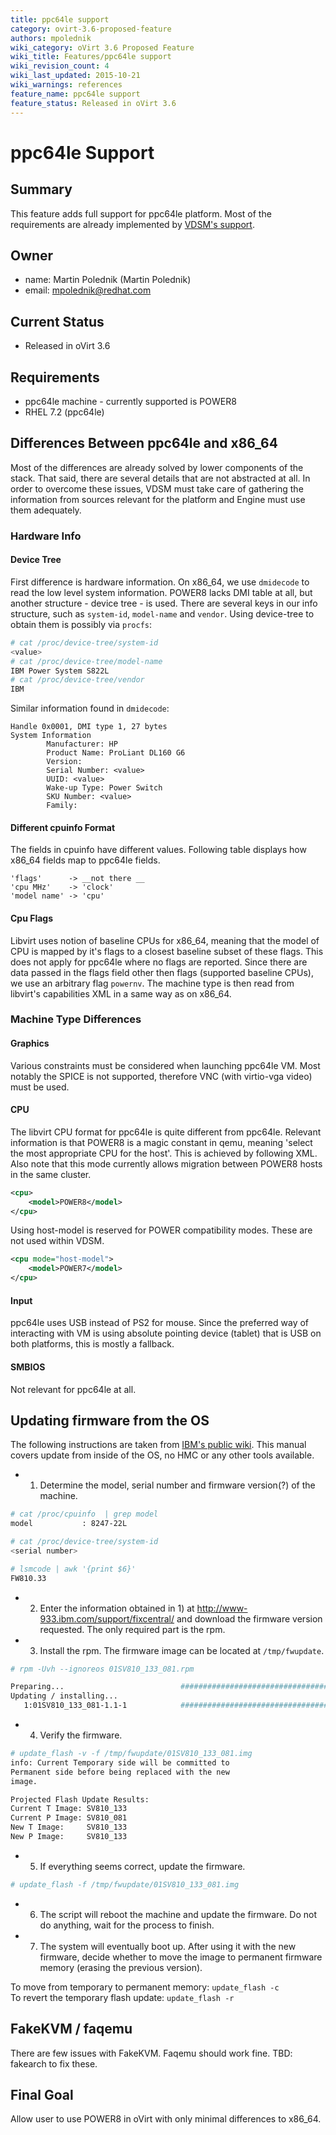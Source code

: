 ```yaml
---
title: ppc64le support
category: ovirt-3.6-proposed-feature
authors: mpolednik
wiki_category: oVirt 3.6 Proposed Feature
wiki_title: Features/ppc64le support
wiki_revision_count: 4
wiki_last_updated: 2015-10-21
wiki_warnings: references
feature_name: ppc64le support
feature_status: Released in oVirt 3.6
---
```


# ppc64le Support

## Summary

This feature adds full support for ppc64le platform. Most of the requirements are already implemented by [VDSM's support](/develop/release-management/features/vdsm/for-ppc64/).

## Owner

*   name: Martin Polednik (Martin Polednik)
*   email: <mpolednik@redhat.com>

## Current Status

*   Released in oVirt 3.6

## Requirements

*   ppc64le machine - currently supported is POWER8
*   RHEL 7.2 (ppc64le)

## Differences Between ppc64le and x86_64

Most of the differences are already solved by lower components of the stack. That said, there are several details that are not abstracted at all. In order to overcome these issues, VDSM must take care of gathering the information from sources relevant for the platform and Engine must use them adequately.

### Hardware Info

#### Device Tree

First difference is hardware information. On x86_64, we use `dmidecode` to read the low level system information. POWER8 lacks DMI table at all, but another structure - device tree - is used. There are several keys in our info structure, such as `system-id`, `model-name` and `vendor`. Using device-tree to obtain them is possibly via `procfs`:

```bash
# cat /proc/device-tree/system-id
<value>
# cat /proc/device-tree/model-name
IBM Power System S822L
# cat /proc/device-tree/vendor
IBM
````

Similar information found in `dmidecode`:

````
Handle 0x0001, DMI type 1, 27 bytes
System Information
        Manufacturer: HP
        Product Name: ProLiant DL160 G6
        Version:
        Serial Number: <value>
        UUID: <value>
        Wake-up Type: Power Switch
        SKU Number: <value>
        Family:
````

#### Different cpuinfo Format

The fields in cpuinfo have different values. Following table displays how x86_64 fields map to ppc64le fields.

````
'flags'      -> __not there __
'cpu MHz'    -> 'clock'
'model name' -> 'cpu'
````

#### Cpu Flags

Libvirt uses notion of baseline CPUs for x86_64, meaning that the model of CPU is mapped by it's flags to a closest baseline subset of these flags. This does not apply for ppc64le where no flags are reported. Since there are data passed in the flags field other then flags (supported baseline CPUs), we use an arbitrary flag `powernv`. The machine type is then read from libvirt's capabilities XML in a same way as on x86_64.

### Machine Type Differences

#### Graphics

Various constraints must be considered when launching ppc64le VM. Most notably the SPICE is not supported, therefore VNC (with virtio-vga video) must be used.

#### CPU

The libvirt CPU format for ppc64le is quite different from ppc64le. Relevant information is that POWER8 is a magic constant in qemu, meaning 'select the most appropriate CPU for the host'. This is achieved by following XML. Also note that this mode currently allows migration between POWER8 hosts in the same cluster.

````xml
<cpu>
    <model>POWER8</model>
</cpu>
````

Using host-model is reserved for POWER compatibility modes. These are not used within VDSM.

````xml
<cpu mode="host-model">
    <model>POWER7</model>
</cpu>
````

#### Input

ppc64le uses USB instead of PS2 for mouse. Since the preferred way of interacting with VM is using absolute pointing device (tablet) that is USB on both platforms, this is mostly a fallback.

#### SMBIOS

Not relevant for ppc64le at all.

## Updating firmware from the OS

The following instructions are taken from [IBM's public wiki](https://www.ibm.com/developerworks/community/wikis/home?lang=en#!/wiki/W51a7ffcf4dfd_4b40_9d82_446ebc23c550/page/Updating%20firmware%20on%20a%20Power%20system%20running%20Ubuntu). This manual covers update from inside of the OS, no HMC or any other tools available.

*   1) Determine the model, serial number and firmware version(?) of the machine.

```bash
# cat /proc/cpuinfo  | grep model
model           : 8247-22L

# cat /proc/device-tree/system-id
<serial number>

# lsmcode | awk '{print $6}'
FW810.33
````

*   2) Enter the information obtained in 1) at <http://www-933.ibm.com/support/fixcentral/> and download the firmware version requested. The only required part is the rpm.
*   3) Install the rpm. The firmware image can be located at `/tmp/fwupdate`.

````bash
# rpm -Uvh --ignoreos 01SV810_133_081.rpm

Preparing...                          ################################# [100%]
Updating / installing...
   1:01SV810_133_081-1.1-1            ################################# [100%]
````

*   4) Verify the firmware.

````bash
# update_flash -v -f /tmp/fwupdate/01SV810_133_081.img
info: Current Temporary side will be committed to
Permanent side before being replaced with the new
image.

Projected Flash Update Results:
Current T Image: SV810_133
Current P Image: SV810_081
New T Image:     SV810_133
New P Image:     SV810_133
````

*   5) If everything seems correct, update the firmware.

````bash
# update_flash -f /tmp/fwupdate/01SV810_133_081.img
````

*   6) The script will reboot the machine and update the firmware. Do not do anything, wait for the process to finish.
*   7) The system will eventually boot up. After using it with the new firmware, decide whether to move the image to permanent firmware memory (erasing the previous version).


To move from temporary to permanent memory: `update_flash -c`<br/>
To revert the temporary flash update: `update_flash -r`

## FakeKVM / faqemu

There are few issues with FakeKVM. Faqemu should work fine. TBD: fakearch to fix these.

## Final Goal

Allow user to use POWER8 in oVirt with only minimal differences to x86_64.
